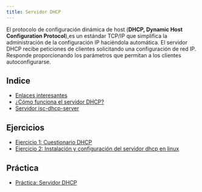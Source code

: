 ```yaml
---
title: Servidor DHCP
---
```

El  protocolo  de  configuración  dinámica  de  host  (**DHCP, Dynamic Host Configuration Protocol**),es un estándar TCP/IP que  simplifica  la  administración  de  la  configuración  IP haciéndola automática. 
El  servidor  DHCP  recibe  peticiones  de  clientes  solicitando una  configuración  de  red  IP.  Responde  proporcionando  los parámetros que permitan a los clientes autoconfigurarse. 

## Indice

* [Enlaces interesantes](enlaces.html)
* [¿Cómo funciona el servidor DHCP?](dhcp.html)
* [Servidor isc-dhcp-server](isc-dhcp-server.html)

## Ejercicios

* [Ejercicio 1: Cuestionario DHCP](ejercicio1.html)
* [Ejercicio 2: Instalación y configuración del servidor dhcp en linux](ejercicio2.html)

## Práctica


* [Práctica: Servidor DHCP](practica_dhcp.html)

